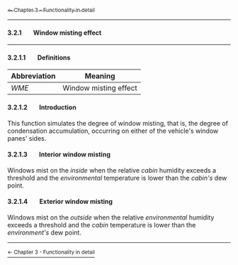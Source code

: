 [<sub>&#8592; Chapter 3 - Functionality in detail</sub>](./3_functionality_details.md)
***
#### 3.2.1&#160;&#160;&#160;&#160;&#160;&#160;&#160;&#160;Window misting effect
***
#### 3.2.1.1&#160;&#160;&#160;&#160;&#160;&#160;&#160;&#160;Definitions

Abbreviation | Meaning
------------ | -------
*WME* | Window misting effect

#### 3.2.1.2&#160;&#160;&#160;&#160;&#160;&#160;&#160;&#160;Introduction

This function simulates the degree of window misting, that is, the degree of condensation accumulation, occurring on either of the vehicle's window panes' sides.

#### 3.2.1.3&#160;&#160;&#160;&#160;&#160;&#160;&#160;&#160;Interior window misting

Windows mist on the *inside* when the relative *cabin* humidity exceeds a threshold and the *environmental* temperature is lower than the *cabin's* dew point.

#### 3.2.1.4&#160;&#160;&#160;&#160;&#160;&#160;&#160;&#160;Exterior window misting

Windows mist on the *outside* when the relative *environmental* humidity exceeds a threshold and the *cabin* temperature is lower than the *environment's* dew point.
***
[<sup>&#8592; Chapter 3 - Functionality in detail</sup>](./3_functionality_details.md)
